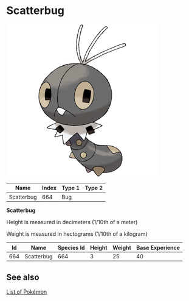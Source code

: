 # Scatterbug


![Scatterbug](images/664.png)

| **Name** | **Index** | **Type 1** | **Type 2** |
|----|----|----|----|
| Scatterbug | 664 | Bug  |  |

**Scatterbug** 


Height is measured in decimeters (1/10th of a meter)

Weight is measured in hectograms (1/10th of a kilogram)

| **Id** | **Name** | **Species Id** | **Height** | **Weight** | **Base Experience** |
|--------|----------|----------------|------------|------------|---------------------|
| 664 | Scatterbug | 664 | 3 | 25 | 40 |


## See also

[List of Pokémon](../pokemon.md)
